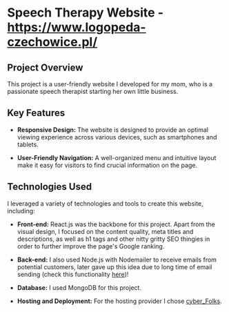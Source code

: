 # Speech Therapy Website - https://www.logopeda-czechowice.pl/

## Project Overview
This project is a user-friendly website I developed for my mom, who is a passionate speech therapist starting her own little business.

## Key Features
- **Responsive Design:** The website is designed to provide an optimal viewing experience across various devices, such as smartphones and tablets.

- **User-Friendly Navigation:** A well-organized menu and intuitive layout make it easy for visitors to find crucial information on the page.

## Technologies Used
I leveraged a variety of technologies and tools to create this website, including:

- **Front-end:** React.js was the backbone for this project. Apart from the visual design, I focused on the content quality, meta titles and descriptions, as well as h1 tags and other nitty gritty SEO thingies in order to further improve the page's Google ranking.

- **Back-end:** I also used Node.js with Nodemailer to receive emails from potential customers, later gave up this idea due to long time of email sending (check this functionality [here](https://logopeda-wiola.onrender.com/kontakt))!

- **Database:** I used MongoDB for this project.

- **Hosting and Deployment:** For the hosting provider I chose [cyber_Folks](https://cyberfolks.pl/).

